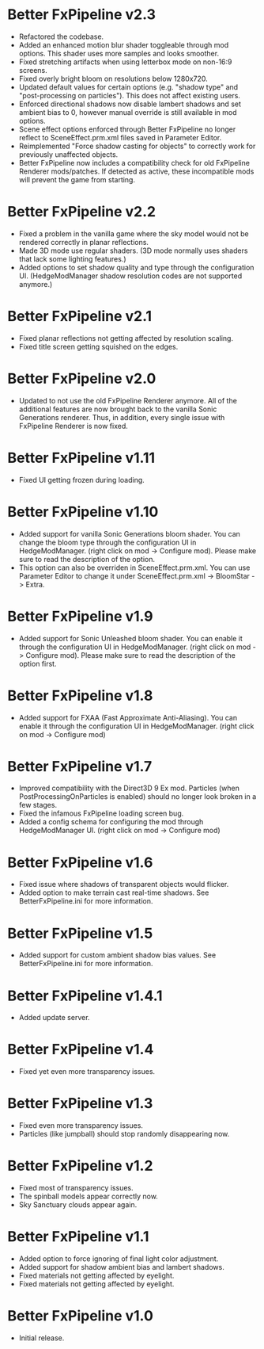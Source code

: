 # Better FxPipeline v2.3

* Refactored the codebase.
* Added an enhanced motion blur shader toggleable through mod options. This shader uses more samples and looks smoother.
* Fixed stretching artifacts when using letterbox mode on non-16:9 screens.
* Fixed overly bright bloom on resolutions below 1280x720.
* Updated default values for certain options (e.g. "shadow type" and "post-processing on particles"). This does not affect existing users.
* Enforced directional shadows now disable lambert shadows and set ambient bias to 0, however manual override is still available in mod options.
* Scene effect options enforced through Better FxPipeline no longer reflect to SceneEffect.prm.xml files saved in Parameter Editor.
* Reimplemented "Force shadow casting for objects" to correctly work for previously unaffected objects.
* Better FxPipeline now includes a compatibility check for old FxPipeline Renderer mods/patches. If detected as active, these incompatible mods will prevent the game from starting.

# Better FxPipeline v2.2

* Fixed a problem in the vanilla game where the sky model would not be rendered correctly in planar reflections.
* Made 3D mode use regular shaders. (3D mode normally uses shaders that lack some lighting features.)
* Added options to set shadow quality and type through the configuration UI. (HedgeModManager shadow resolution codes are not supported anymore.)

# Better FxPipeline v2.1

* Fixed planar reflections not getting affected by resolution scaling.
* Fixed title screen getting squished on the edges.

# Better FxPipeline v2.0

* Updated to not use the old FxPipeline Renderer anymore. All of the additional features are now brought back to the vanilla Sonic Generations renderer. Thus, in addition, every single issue with FxPipeline Renderer is now fixed.

# Better FxPipeline v1.11

* Fixed UI getting frozen during loading.

# Better FxPipeline v1.10

* Added support for vanilla Sonic Generations bloom shader. You can change the bloom type through the configuration UI in HedgeModManager. (right click on mod -> Configure mod). Please make sure to read the description of the option.
* This option can also be overriden in SceneEffect.prm.xml. You can use Parameter Editor to change it under SceneEffect.prm.xml -> BloomStar -> Extra.

# Better FxPipeline v1.9

* Added support for Sonic Unleashed bloom shader. You can enable it through the configuration UI in HedgeModManager. (right click on mod -> Configure mod). Please make sure to read the description of the option first.

# Better FxPipeline v1.8

* Added support for FXAA (Fast Approximate Anti-Aliasing). You can enable it through the configuration UI in HedgeModManager. (right click on mod -> Configure mod)

# Better FxPipeline v1.7

* Improved compatibility with the Direct3D 9 Ex mod. Particles (when PostProcessingOnParticles is enabled) should no longer look broken in a few stages.
* Fixed the infamous FxPipeline loading screen bug.
* Added a config schema for configuring the mod through HedgeModManager UI. (right click on mod -> Configure mod)

# Better FxPipeline v1.6

* Fixed issue where shadows of transparent objects would flicker.
* Added option to make terrain cast real-time shadows. See BetterFxPipeline.ini for more information.

# Better FxPipeline v1.5

* Added support for custom ambient shadow bias values. See BetterFxPipeline.ini for more information.

# Better FxPipeline v1.4.1

* Added update server.

# Better FxPipeline v1.4

* Fixed yet even more transparency issues.

# Better FxPipeline v1.3

* Fixed even more transparency issues.
* Particles (like jumpball) should stop randomly disappearing now.

# Better FxPipeline v1.2

* Fixed most of transparency issues.
* The spinball models appear correctly now.
* Sky Sanctuary clouds appear again.

# Better FxPipeline v1.1

* Added option to force ignoring of final light color adjustment.
* Added support for shadow ambient bias and lambert shadows.
* Fixed materials not getting affected by eyelight.
* Fixed materials not getting affected by eyelight.

# Better FxPipeline v1.0

* Initial release.